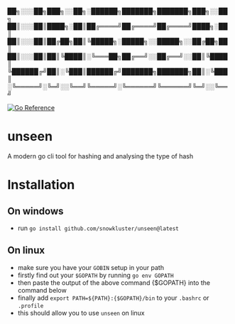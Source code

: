                                                          
██╗░░░██╗███╗░░██╗░██████╗███████╗███████╗███╗░░██╗      
██║░░░██║████╗░██║██╔════╝██╔════╝██╔════╝████╗░██║      
██║░░░██║██╔██╗██║╚█████╗░█████╗░░█████╗░░██╔██╗██║      
██║░░░██║██║╚████║░╚═══██╗██╔══╝░░██╔══╝░░██║╚████║      
╚██████╔╝██║░╚███║██████╔╝███████╗███████╗██║░╚███║      
░╚═════╝░╚═╝░░╚══╝╚═════╝░╚══════╝╚══════╝╚═╝░░╚══╝      
                                                         
[![Go Reference](https://pkg.go.dev/badge/github.com/snowkluster/unseen.svg)](https://pkg.go.dev/github.com/snowkluster/unseen)

# unseen
A modern go cli tool for hashing and analysing the type of hash 

# Installation 

## On windows

- run `go install github.com/snowkluster/unseen@latest` 

## On linux

- make sure you have your `GOBIN` setup in your path 
- firstly find out your `$GOPATH` by running `go env GOPATH`
- then paste the output of the above command {$GOPATH} into the command below 
- finally add <code>export PATH=${PATH}:{$GOPATH}/bin</code> to your `.bashrc` or `.profile` 
- this should allow you to use `unseen` on linux 
